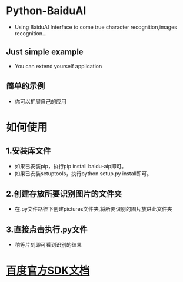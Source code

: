 # Python-BaiduAI
* Using BaiduAI Interface to come true character recognition,images recognition...

## Just simple example 
* You can extend yourself application

## 简单的示例
* 你可以扩展自己的应用

# 如何使用

## 1.安装库文件
* 如果已安装pip，执行pip install baidu-aip即可。 
* 如果已安装setuptools，执行python setup.py install即可。  

## 2.创建存放所要识别图片的文件夹
* 在.py文件路径下创建pictures文件夹,将所要识别的图片放进此文件夹  

## 3.直接点击执行.py文件
* 稍等片刻即可看到识别的结果

# [百度官方SDK文档](http://ai.baidu.com/docs#/OCR-Python-SDK/top)
